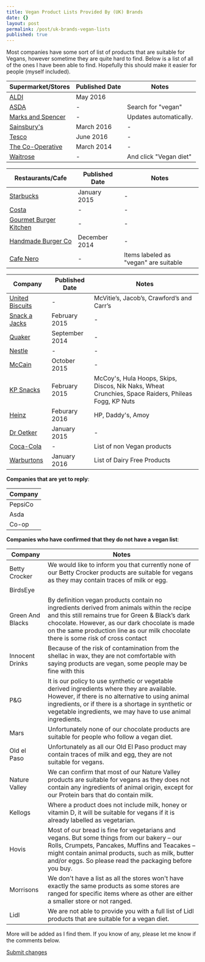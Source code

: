 ```yaml
---
title: Vegan Product Lists Provided By (UK) Brands
date: {}
layout: post
permalink: /post/uk-brands-vegan-lists
published: true
---
```


Most companies have some sort of list of products that are suitable for Vegans, however sometime they are quite hard to find. Below is a list of all of the ones I have been able to find. Hopefully this should make it easier for people (myself included).

Supermarket/Stores                             | Published Date | Notes
-----------------------------------------------|----------------|------
[ALDI](https://goo.gl/NDnBNe)                  | May 2016       |  
[ASDA](http://goo.gl/Qw2955)                   | -              | Search for "vegan"
[Marks and Spencer](http://goo.gl/LuUKR1)      | -              |  Updates automatically.
[Sainsbury's](https://goo.gl/653gOZ)           | March 2016     | -
[Tesco](https://goo.gl/xs2Gv5)                 | June 2016      | -
[The Co-Operative](http://goo.gl/sAEr0Y)       | March 2014     | -
[Waitrose](http://goo.gl/FVIYYZ)               | -              | And click "Vegan diet"

Restaurants/Cafe                               | Published Date | Notes
-----------------------------------------------|----------------|------
[Starbucks](http://goo.gl/iB7YRt)              | January 2015   | -
[Costa](http://goo.gl/wY2Fq0)                  | -              | -
[Gourmet Burger Kitchen](http://goo.gl/t5ntjT) | -              | -
[Handmade Burger Co](http://goo.gl/LRzxrn)     | December 2014  | -
[Cafe Nero](http://goo.gl/ZUMEXq)              | -              | Items labeled as "vegan" are suitable

Company                                        | Published Date | Notes
-----------------------------------------------|----------------|------
[United Biscuits](http://goo.gl/EH3npP)        | -              | McVitie’s, Jacob’s, Crawford’s and Carr’s
[Snack a Jacks](http://goo.gl/IKdMkC)          | February 2015  | -
[Quaker](http://goo.gl/jyQCr4)                 | September 2014 | -
[Nestle](http://goo.gl/sbOeU7)                 | -              | -
[McCain](https://goo.gl/QSgMgd)                | October 2015   | -
[KP Snacks](http://goo.gl/9S9CZn)              | February 2015  | McCoy's, Hula Hoops, Skips, Discos, Nik Naks, Wheat Crunchies, Space Raiders, Phileas Fogg, KP Nuts
[Heinz](https://goo.gl/h7XVhR)                 | Feburary 2016  | HP, Daddy's, Amoy
[Dr Oetker](http://goo.gl/nlDvmb)              | January 2015   | -
[Coca-Cola](http://goo.gl/kptCXZ)              | -              | List of non Vegan products
[Warburtons](https://goo.gl/bLralR)            | January 2016   | List of Dairy Free Products   

**Companies that are yet to reply**:

| Company     |
|-------------|
| PepsiCo     |
| Asda        |
| Co-op       |

**Companies who have confirmed that they do not have a vegan list**:

Company             | Notes
--------------------|-------
Betty Crocker       |We would like to inform you that currently none of our Betty Crocker products are suitable for vegans as they may contain traces of milk or egg.
BirdsEye            |
Green And Blacks    |By definition vegan products contain no ingredients derived from animals within the recipe and this still remains true for Green & Black’s dark chocolate. However, as our dark chocolate is made on the same production line as our milk chocolate there is some risk of cross contact
Innocent Drinks     |Because of the risk of contamination from the shellac in wax, they are not comfortable with saying products are vegan, some people may be fine with this
P&G                 |It is our policy to use synthetic or vegetable derived ingredients where they are available. However, if there is no alternative to using animal ingredients, or if there is a shortage in synthetic or vegetable ingredients, we may have to use animal ingredients.
Mars                |Unfortunately none of our chocolate products are suitable for people who follow a vegan diet.
Old el Paso        |Unfortunately as all our Old El Paso product may contain traces of milk and egg, they are not suitable for vegans. 
Nature Valley       |We can confirm that most of our Nature Valley products are suitable for vegans as they does not contain any ingredients of animal origin, except for our Protein bars that do contain milk. 
Kellogs             |Where a product does not include milk, honey or vitamin D, it will be suitable for vegans if it is already labelled as vegetarian.
Hovis               |Most of our bread is fine for vegetarians and vegans. But some things from our bakery – our Rolls, Crumpets, Pancakes, Muffins and Teacakes – might contain animal products, such as milk, butter and/or eggs. So please read the packaging before you buy.
Morrisons           |We don't have a list as all the stores won't have exactly the same products as some stores are ranged for specific items where as other are either a smaller store or not ranged.
Lidl                |We are not able to provide you with a full list of Lidl products that are suitable for a vegan diet. 

More will be added as I find them. If you know of any, please let me know if the comments below.

[Submit changes](https://github.com/scottrobertson/scottrobertson.me/edit/gh-pages/_posts/2015-01-22-uk-brands-vegan-lists.markdown)
